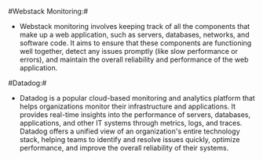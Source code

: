 #Webstack Monitoring:#
- Webstack monitoring involves keeping track of all the components that make up a web application, such as servers, databases, networks, and software code. It aims to ensure that these components are functioning well together, detect any issues promptly (like slow performance or errors), and maintain the overall reliability and performance of the web application.

#Datadog:#
- Datadog is a popular cloud-based monitoring and analytics platform that helps organizations monitor their infrastructure and applications. It provides real-time insights into the performance of servers, databases, applications, and other IT systems through metrics, logs, and traces. Datadog offers a unified view of an organization's entire technology stack, helping teams to identify and resolve issues quickly, optimize performance, and improve the overall reliability of their systems.
